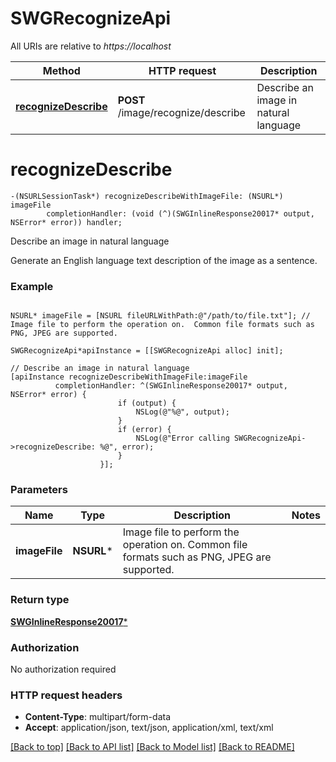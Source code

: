 # SWGRecognizeApi

All URIs are relative to *https://localhost*

Method | HTTP request | Description
------------- | ------------- | -------------
[**recognizeDescribe**](SWGRecognizeApi.md#recognizedescribe) | **POST** /image/recognize/describe | Describe an image in natural language


# **recognizeDescribe**
```objc
-(NSURLSessionTask*) recognizeDescribeWithImageFile: (NSURL*) imageFile
        completionHandler: (void (^)(SWGInlineResponse20017* output, NSError* error)) handler;
```

Describe an image in natural language

Generate an English language text description of the image as a sentence.

### Example 
```objc

NSURL* imageFile = [NSURL fileURLWithPath:@"/path/to/file.txt"]; // Image file to perform the operation on.  Common file formats such as PNG, JPEG are supported.

SWGRecognizeApi*apiInstance = [[SWGRecognizeApi alloc] init];

// Describe an image in natural language
[apiInstance recognizeDescribeWithImageFile:imageFile
          completionHandler: ^(SWGInlineResponse20017* output, NSError* error) {
                        if (output) {
                            NSLog(@"%@", output);
                        }
                        if (error) {
                            NSLog(@"Error calling SWGRecognizeApi->recognizeDescribe: %@", error);
                        }
                    }];
```

### Parameters

Name | Type | Description  | Notes
------------- | ------------- | ------------- | -------------
 **imageFile** | **NSURL***| Image file to perform the operation on.  Common file formats such as PNG, JPEG are supported. | 

### Return type

[**SWGInlineResponse20017***](SWGInlineResponse20017.md)

### Authorization

No authorization required

### HTTP request headers

 - **Content-Type**: multipart/form-data
 - **Accept**: application/json, text/json, application/xml, text/xml

[[Back to top]](#) [[Back to API list]](../README.md#documentation-for-api-endpoints) [[Back to Model list]](../README.md#documentation-for-models) [[Back to README]](../README.md)

